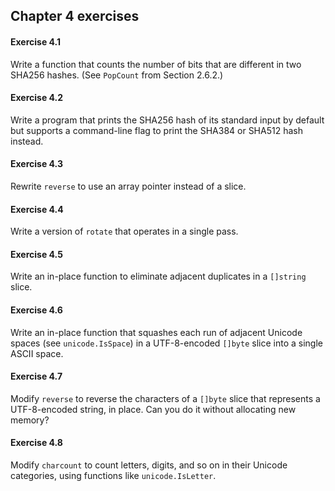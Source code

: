 ## Chapter 4 exercises

#### Exercise 4.1
Write a function that counts the number of bits that are different in two SHA256 hashes. (See `PopCount` from Section 2.6.2.)

#### Exercise 4.2
Write a program that prints the SHA256 hash of its standard input by default but supports a command-line flag to print the SHA384 or SHA512 hash instead.

#### Exercise 4.3
Rewrite `reverse` to use an array pointer instead of a slice.

#### Exercise 4.4
Write a version of `rotate` that operates in a single pass.

#### Exercise 4.5
Write an in-place function to eliminate adjacent duplicates in a `[]string` slice.

#### Exercise 4.6
Write an in-place function that squashes each run of adjacent Unicode spaces (see `unicode.IsSpace`) in a UTF-8-encoded `[]byte` slice into a single ASCII space.

#### Exercise 4.7
Modify `reverse` to reverse the characters of a `[]byte` slice that represents a UTF-8-encoded string, in place. Can you do it without allocating new memory?

#### Exercise 4.8
Modify `charcount` to count letters, digits, and so on in their Unicode categories, using functions like `unicode.IsLetter`.
